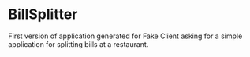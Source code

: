 # BillSplitter
First version of application generated for Fake Client asking for a simple application for splitting bills at a restaurant. 
